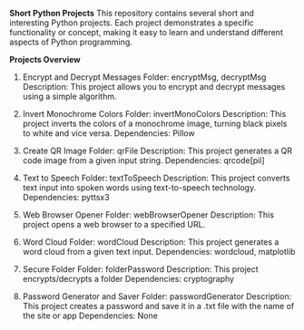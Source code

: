 **Short Python Projects**
This repository contains several short and interesting Python projects. Each project demonstrates a specific functionality or concept,
making it easy to learn and understand different aspects of Python programming.

**Projects Overview**

1. Encrypt and Decrypt Messages
   Folder: encryptMsg, decryptMsg
   Description: This project allows you to encrypt and decrypt messages using a simple algorithm.

2. Invert Monochrome Colors
   Folder: invertMonoColors
   Description: This project inverts the colors of a monochrome image, turning black pixels to white and vice versa.
   Dependencies: Pillow

3. Create QR Image
   Folder: qrFile
   Description: This project generates a QR code image from a given input string.
   Dependencies: qrcode[pil]

4. Text to Speech
   Folder: textToSpeech
   Description: This project converts text input into spoken words using text-to-speech technology.
   Dependencies: pyttsx3

5. Web Browser Opener
   Folder: webBrowserOpener
   Description: This project opens a web browser to a specified URL.

6. Word Cloud
   Folder: wordCloud
   Description: This project generates a word cloud from a given text input.
   Dependencies: wordcloud, matplotlib

7. Secure Folder
   Folder: folderPassword
   Description: This project encrypts/decrypts a folder
   Dependencies: cryptography

8. Password Generator and Saver
   Folder: passwordGenerator
   Description: This project creates a password and save it in a .txt file with the name of the site or app
   Dependencies: None